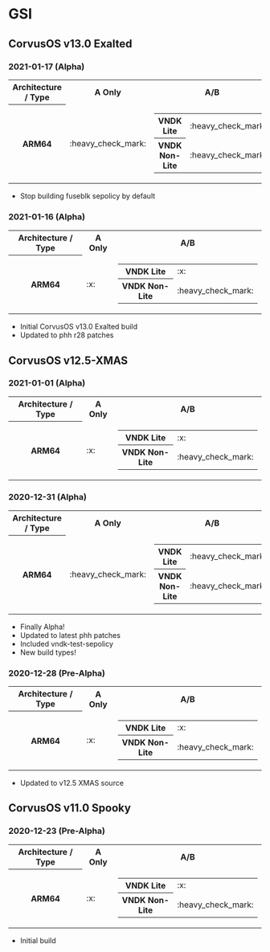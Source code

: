 # GSI
<!-- Table format
<table>
	<tr>
		<th>Architecture / Type</th>
		<th>A Only</th>
		<th>A/B</th>
	</tr>
    <tr>
		<th>ARM32</th>
		<td></td>
		<td></td>
	</tr>
    <tr>
		<th>ARM32_binder64</th>
		<td>N/A</td>
		<td>
        	<table>
                <tr>
                	<th>VNDK Lite</th>
                    <td></td>
                </tr>
                <tr>
                	<th>VNDK Non-Lite</th>
                    <td></td>
                </tr>
        	</table>
        </td>
	</tr>
	<tr>
		<th>ARM64</th>
		<td></td>
		<td>
        	<table>
                <tr>
                	<th>VNDK Lite</th>
                    <td></td>
                </tr>
                <tr>
                	<th>VNDK Non-Lite</th>
                    <td></td>
                </tr>
        	</table>
        </td>
	</tr>
</table>
-->

<!--
	Emojis
		:heavy_check_mark: - Tick
		:x: - Cross
-->

## CorvusOS v13.0 Exalted
### 2021-01-17 (Alpha)
<table>
	<tr>
		<th>Architecture / Type</th>
		<th>A Only</th>
		<th>A/B</th>
	</tr>
	<tr>
		<th>ARM64</th>
		<td>:heavy_check_mark:</td>
		<td>
        	<table>
                <tr>
                	<th>VNDK Lite</th>
                    <td>:heavy_check_mark:</td>
                </tr>
                <tr>
                	<th>VNDK Non-Lite</th>
                    <td>:heavy_check_mark:</td>
                </tr>
        	</table>
        </td>
	</tr>
</table>

- Stop building fuseblk sepolicy by default

### 2021-01-16 (Alpha)
<table>
	<tr>
		<th>Architecture / Type</th>
		<th>A Only</th>
		<th>A/B</th>
	</tr>
	<tr>
		<th>ARM64</th>
		<td>:x:</td>
		<td>
        	<table>
                <tr>
                	<th>VNDK Lite</th>
                    <td>:x:</td>
                </tr>
                <tr>
                	<th>VNDK Non-Lite</th>
                    <td>:heavy_check_mark:</td>
                </tr>
        	</table>
        </td>
	</tr>
</table>

- Initial CorvusOS v13.0 Exalted build
- Updated to phh r28 patches

## CorvusOS v12.5-XMAS
### 2021-01-01 (Alpha)
<table>
	<tr>
		<th>Architecture / Type</th>
		<th>A Only</th>
		<th>A/B</th>
	</tr>
	<tr>
		<th>ARM64</th>
		<td>:x:</td>
		<td>
        	<table>
                <tr>
                	<th>VNDK Lite</th>
                    <td>:x:</td>
                </tr>
                <tr>
                	<th>VNDK Non-Lite</th>
                    <td>:heavy_check_mark:</td>
                </tr>
        	</table>
        </td>
	</tr>
</table>


### 2020-12-31 (Alpha)
<table>
	<tr>
		<th>Architecture / Type</th>
		<th>A Only</th>
		<th>A/B</th>
	</tr>
	<tr>
		<th>ARM64</th>
		<td>:heavy_check_mark:</td>
		<td>
        	<table>
                <tr>
                	<th>VNDK Lite</th>
                    <td>:heavy_check_mark:</td>
                </tr>
                <tr>
                	<th>VNDK Non-Lite</th>
                    <td>:heavy_check_mark:</td>
                </tr>
        	</table>
        </td>
	</tr>
</table>

- Finally Alpha!
- Updated to latest phh patches
- Included vndk-test-sepolicy
- New build types!

### 2020-12-28 (Pre-Alpha)
<table>
	<tr>
		<th>Architecture / Type</th>
		<th>A Only</th>
		<th>A/B</th>
	</tr>
	<tr>
		<th>ARM64</th>
		<td>:x:</td>
		<td>
        	<table>
                <tr>
                	<th>VNDK Lite</th>
                    <td>:x:</td>
                </tr>
                <tr>
                	<th>VNDK Non-Lite</th>
                    <td>:heavy_check_mark:</td>
                </tr>
        	</table>
        </td>
	</tr>
</table>

- Updated to v12.5 XMAS source

## CorvusOS v11.0 Spooky
### 2020-12-23 (Pre-Alpha)
<table>
	<tr>
		<th>Architecture / Type</th>
		<th>A Only</th>
		<th>A/B</th>
	</tr>
	<tr>
		<th>ARM64</th>
		<td>:x:</td>
		<td>
        	<table>
                <tr>
                	<th>VNDK Lite</th>
                    <td>:x:</td>
                </tr>
                <tr>
                	<th>VNDK Non-Lite</th>
                    <td>:heavy_check_mark:</td>
                </tr>
        	</table>
        </td>
	</tr>
</table>

- Initial build
